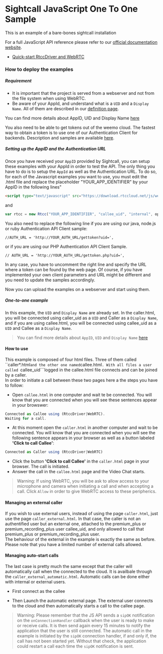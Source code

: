 # Sightcall JavaScript One To One Sample 


This is an example of a bare-bones sightcall installation

For a full JavaScript API reference please refer to our [official documentation website](https://docs.sightcall.com/GD/01_javascript/).

- [Quick-start RtccDriver and WebRTC](https://docs.sightcall.com/GD/01_javascript/01_jsquickstart.html)


### How to deploy the examples

##### Requirement

- It is important that the project is served from a webserver and not from the file system when using WebRTC.
- Be aware of your AppId, and understand what is a ```UID``` and a ```Display Name```. All of them are described in our [definition page](https://docs.sightcall.com/GD/06_definitions.html).

You can find more details about AppID, UID and Display Name [here](https://docs.sightcall.com/GD/01_javascript/01_jsquickstart.html)

You also need to be able to get tokens out of the weemo cloud. The fastest way to obtain a token is to use one of our Authentication Client for backends. Description and samples are available [here](https://docs.sightcall.com/GD/04_backend/).

##### Setting up the AppID and the Authentication URL

Once you have received your ```AppID``` provided by Sightcall, you can setup these examples with your AppId in order to test the API. The only thing you have to do is to setup the ```AppId``` as well as the Authentication URL.
To do so, for each of the Javascript examples you want to use, you must edit the .html file and
replace the placeholder "YOUR_APP_IDENTIFIER" by your AppID in the following lines"

```html
<script type="text/javascript" src="https://download.rtccloud.net/js/webappid/YOUR_APP_IDENTIFIER"></script>
```

and 

```JavaScript
var rtcc = new Rtcc("YOUR_APP_IDENTIFIER", "callee_uid", "internal", options);
```

You also need to replace the following line if you are using our java, node.js or ruby Authentication API Client sample:

```
//AUTH_URL = 'http://YOUR_AUTH_URL/gettoken?uid=',
```
 or if you are using our PHP Authentication API Client Sample.

```
// AUTH_URL = 'http://YOUR_AUTH_URL/gettoken.php?uid=',

```
In any case, you have to uncomment the right line and specify the URL where a token can be found by the web page.
Of course, if you have implemented your own client parameters and URL might be different and you need to update the samples accordingly.

Now you can upload the examples on a webserver and start using them.

##### One-to-one example

In this example, the ```UID``` and ```Display Name``` are already set. 
In the caller.html, you will be connected using caller_uid as a ```UID``` and  Caller as a ```Display Name```, and if you are using callee.html, you will be connected using callee_uid as a ```UID``` and Callee as a ```Display Name```.

>You can find more details about ```AppID```, ```UID``` and ```Display Name``` [here](https://docs.sightcall.com/GD/01_javascript/01_jsquickstart.html)


#### How to use  

This example is composed of four html files. Three of them called ``caller*.html``` and the other one named ```callee.html```. With all files a user called ```callee_uid```logged in the callee.html file connects and can be joined by a caller.  
In order to initiate a call between these two pages here a the steps you have to follow:

- Open ```callee.html``` in one computer and wait te be connected. You will know that you are connected when you will see these sentences appear in your browswer:

```JavaScript
Connected as Callee using (RtccDriver|WebRTC).
Waiting for a call.
```

- At this moment open the ```caller.html``` in another computer and wait  to be connected. You will know that you are connected when you will see the following sentence appears in your browser as well as a button labeled **'Click to call Callee'**:

```JavaScript
Connected as Caller using (RtccDriver|WebRTC)
```

- Click the button **'Click to call Callee'** in the ```caller.html``` page in your browser. The call is initiated.
- Answer the call in the ```callee.html``` page and the Video Chat starts.

>Warning: If using WebRTC, you will be ask to allow access to your microphone and camera when initiating a call and when accepting a call. Click ```Allow``` in order to give WebRTC access to these peripherics. 


#### Managing an external caller

If you wish to use external users, instead of using the page ```caller.html```, just use the page ```caller_external.html```. In that case, the caller is not an authentified user but an external one, attached to the premium_plus or premium_recording_plus user callee_uid, and only allowed to call that premium_plus or premium_recording_plus user.  
The behaviour of the external in the example is exactly the same as before. Please note that you have a limited number of external calls allowed.

#### Managing auto-start calls

The last case is pretty much the same except that the caller will automatically call when the connected to the cloud. It is availbale through the ```caller_external_automatic.html```. Automatic calls can be done either with internal or external users. 

- First connect as the callee

- Then Launch the automatic external page. The external user connects to the cloud and then automatically starts a call to the callee page.

>Warning: Please remember that the JS API sends a ```sipOK``` notification on the ```onConnectionHandler``` callback when the user is ready to make or receive calls. It is then send again every 15 minutes to notify the application that the user is still connected. The automatic call in the example is initiated by the ```sipOK``` connection handler, if and only if, the call has not been started yet. Without that check, the application could restart a call each time the ```sipOK``` notification is sent. 
